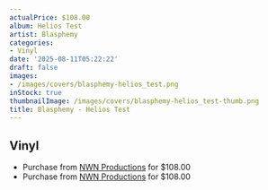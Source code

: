 ```yaml
---
actualPrice: $108.00
album: Helios Test
artist: Blasphemy
categories:
- Vinyl
date: '2025-08-11T05:22:22'
draft: false
images:
- /images/covers/blasphemy-helios_test.png
inStock: true
thumbnailImage: /images/covers/blasphemy-helios_test-thumb.png
title: Blasphemy - Helios Test
---
```


## Vinyl
* Purchase from [NWN Productions](http://shop.nwnprod.com/index.php?route=product/product&path=75&product_id=62630&sort=pd.name&order=ASC) for $108.00
* Purchase from [NWN Productions](http://shop.nwnprod.com/index.php?route=product/product&path=75&product_id=62634&sort=pd.name&order=ASC) for $108.00
